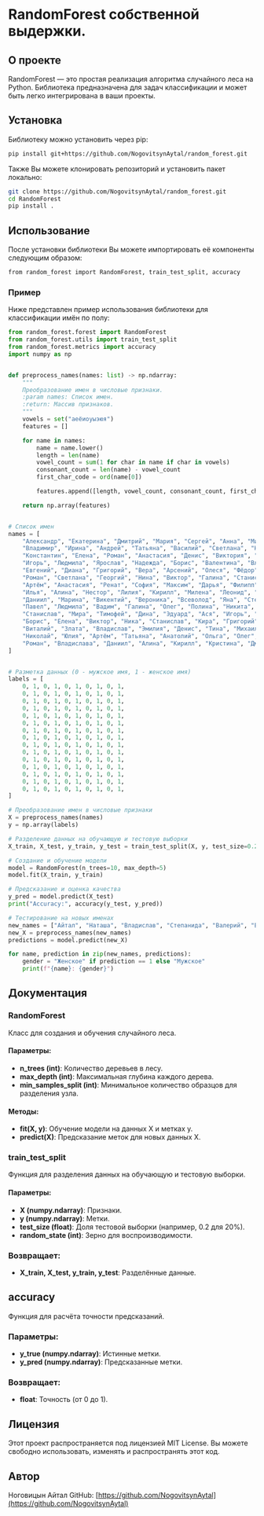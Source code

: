 # RandomForest собственной выдержки.

## О проекте
RandomForest — это простая реализация алгоритма случайного леса на Python. Библиотека предназначена для задач классификации и может быть легко интегрирована в ваши проекты.

## Установка
Библиотеку можно установить через pip:
```bash
pip install git+https://github.com/NogovitsynAytal/random_forest.git
```

Также Вы можете клонировать репозиторий и установить пакет локально:
```bash
git clone https://github.com/NogovitsynAytal/random_forest.git
cd RandomForest
pip install .
```

## Использование

После установки библиотеки Вы можете импортировать её компоненты следующим образом:
```bash
from random_forest import RandomForest, train_test_split, accuracy
```

### Пример
Ниже представлен пример использования библиотеки для классификации имён по полу:
```python
from random_forest.forest import RandomForest
from random_forest.utils import train_test_split
from random_forest.metrics import accuracy
import numpy as np


def preprocess_names(names: list) -> np.ndarray:
    """
    Преобразование имен в числовые признаки.
    :param names: Список имен.
    :return: Массив признаков.
    """
    vowels = set("аеёиоуыэюя")
    features = []

    for name in names:
        name = name.lower()
        length = len(name)
        vowel_count = sum(1 for char in name if char in vowels)
        consonant_count = len(name) - vowel_count
        first_char_code = ord(name[0])

        features.append([length, vowel_count, consonant_count, first_char_code])

    return np.array(features)


# Список имен
names = [
    "Александр", "Екатерина", "Дмитрий", "Мария", "Сергей", "Анна", "Михаил", "Ольга", "Алексей", "Наталья",
    "Владимир", "Ирина", "Андрей", "Татьяна", "Василий", "Светлана", "Николай", "Юлия", "Артём", "Дарья",
    "Константин", "Елена", "Роман", "Анастасия", "Денис", "Виктория", "Тимур", "Полина", "Станислав", "Кристина",
    "Игорь", "Людмила", "Ярослав", "Надежда", "Борис", "Валентина", "Владислав", "Маргарита", "Павел", "Алёна",
    "Евгений", "Диана", "Григорий", "Вера", "Арсений", "Олеся", "Фёдор", "Зоя", "Валерий", "Вероника",
    "Роман", "Светлана", "Георгий", "Нина", "Виктор", "Галина", "Станислав", "Инна", "Николай", "Екатерина",
    "Артём", "Анастасия", "Ренат", "София", "Максим", "Дарья", "Филипп", "Юлия", "Семён", "Оксана",
    "Илья", "Алина", "Нестор", "Лилия", "Кирилл", "Милена", "Леонид", "Светла", "Валентин", "Лариса",
    "Даниил", "Марина", "Викентий", "Вероника", "Всеволод", "Яна", "Степан", "Ярослава", "Анатолий", "Татьяна",
    "Павел", "Людмила", "Вадим", "Галина", "Олег", "Полина", "Никита", "Нина", "Ярослав", "Ксения",
    "Станислав", "Мира", "Тимофей", "Дина", "Эдуард", "Ася", "Игорь", "Майя", "Илья", "Яна",
    "Борис", "Елена", "Виктор", "Ника", "Станислав", "Кира", "Григорий", "Аринэ", "Анатолий", "Лилия",
    "Виталий", "Злата", "Владислав", "Эмилия", "Денис", "Тина", "Михаил", "Арина", "Сергей", "Анастасия",
    "Николай", "Юлия", "Артём", "Татьяна", "Анатолий", "Ольга", "Олег", "Наталья", "Александр", "Валерия",
    "Роман", "Владислава", "Даниил", "Алина", "Кирилл", "Кристина", "Дмитрий", "Регина", "Евгений", "Полина"
]


# Разметка данных (0 - мужское имя, 1 - женское имя)
labels = [
    0, 1, 0, 1, 0, 1, 0, 1, 0, 1,
    0, 1, 0, 1, 0, 1, 0, 1, 0, 1,
    0, 1, 0, 1, 0, 1, 0, 1, 0, 1,
    0, 1, 0, 1, 0, 1, 0, 1, 0, 1,
    0, 1, 0, 1, 0, 1, 0, 1, 0, 1,
    0, 1, 0, 1, 0, 1, 0, 1, 0, 1,
    0, 1, 0, 1, 0, 1, 0, 1, 0, 1,
    0, 1, 0, 1, 0, 1, 0, 1, 0, 1,
    0, 1, 0, 1, 0, 1, 0, 1, 0, 1,
    0, 1, 0, 1, 0, 1, 0, 1, 0, 1,
    0, 1, 0, 1, 0, 1, 0, 1, 0, 1,
    0, 1, 0, 1, 0, 1, 0, 1, 0, 1,
    0, 1, 0, 1, 0, 1, 0, 1, 0, 1,
    0, 1, 0, 1, 0, 1, 0, 1, 0, 1,
    0, 1, 0, 1, 0, 1, 0, 1, 0, 1,
]

# Преобразование имен в числовые признаки
X = preprocess_names(names)
y = np.array(labels)

# Разделение данных на обучающую и тестовую выборки
X_train, X_test, y_train, y_test = train_test_split(X, y, test_size=0.2, random_state=42)

# Создание и обучение модели
model = RandomForest(n_trees=10, max_depth=5)
model.fit(X_train, y_train)

# Предсказание и оценка качества
y_pred = model.predict(X_test)
print("Accuracy:", accuracy(y_test, y_pred))

# Тестирование на новых именах
new_names = ["Айтал", "Наташа", "Владислав", "Степанида", "Валерий", "Евгения"]
new_X = preprocess_names(new_names)
predictions = model.predict(new_X)

for name, prediction in zip(new_names, predictions):
    gender = "Женское" if prediction == 1 else "Мужское"
    print(f"{name}: {gender}")
```

## Документация
### RandomForest

Класс для создания и обучения случайного леса.

#### Параметры:
- **n_trees (int)**: Количество деревьев в лесу.
- **max_depth (int)**: Максимальная глубина каждого дерева.
- **min_samples_split (int)**: Минимальное количество образцов для разделения узла.

#### Методы:
- **fit(X, y)**: Обучение модели на данных X и метках y.
- **predict(X)**: Предсказание меток для новых данных X.

### train_test_split

Функция для разделения данных на обучающую и тестовую выборки.

#### Параметры:
- **X (numpy.ndarray)**: Признаки.
- **y (numpy.ndarray)**: Метки.
- **test_size (float)**: Доля тестовой выборки (например, 0.2 для 20%).
- **random_state (int)**: Зерно для воспроизводимости.

### Возвращает:
- **X_train, X_test, y_train, y_test**: Разделённые данные.

## accuracy

Функция для расчёта точности предсказаний.

### Параметры:
- **y_true (numpy.ndarray)**: Истинные метки.
- **y_pred (numpy.ndarray)**: Предсказанные метки.

### Возвращает:
- **float**: Точность (от 0 до 1).

## Лицензия

Этот проект распространяется под лицензией MIT License. Вы можете свободно использовать, изменять и распространять этот код.

## Автор

Ноговицын Айтал
GitHub: [https://github.com/NogovitsynAytal](https://github.com/NogovitsynAytal)
